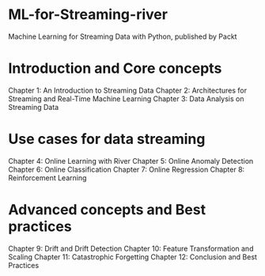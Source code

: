 # ML-for-Streaming-river
Machine Learning for Streaming Data with Python, published by Packt

# Introduction and Core concepts
Chapter 1: An Introduction to Streaming Data
Chapter 2: Architectures for Streaming and Real-Time Machine Learning
Chapter 3: Data Analysis on Streaming Data

# Use cases for data streaming
Chapter 4: Online Learning with River
Chapter 5: Online Anomaly Detection
Chapter 6: Online Classification
Chapter 7: Online Regression
Chapter 8: Reinforcement Learning

# Advanced concepts and Best practices 
Chapter 9: Drift and Drift Detection
Chapter 10: Feature Transformation and Scaling
Chapter 11: Catastrophic Forgetting
Chapter 12: Conclusion and Best Practices
